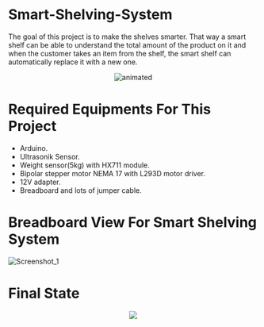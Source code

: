 # Smart-Shelving-System
The goal of this project is to make the shelves smarter. That way a smart shelf can be able to understand the total amount of the product on it and when the customer takes an item from the shelf, the smart shelf can automatically replace it with a new one.
<p align="center">
  <img src="https://user-images.githubusercontent.com/45359225/151336404-ce9ba55a-41ba-4435-9ba6-01d4f84de1c1.gif" alt="animated" />
</p>

# Required Equipments For This Project
* Arduino.
* Ultrasonik Sensor.
* Weight sensor(5kg) with HX711 module.
* Bipolar stepper motor NEMA 17 with L293D motor driver.
* 12V adapter.
* Breadboard and lots of jumper cable.
# Breadboard View For Smart Shelving System
![Screenshot_1](https://user-images.githubusercontent.com/45359225/150688283-ab0bb14b-7530-4b67-a26c-645d4c1376bd.png)
# Final State
<p align="center">
  <img src="https://user-images.githubusercontent.com/45359225/151338499-4927242b-c87b-4b03-ae3a-50b889d4798e.png"/>
</p>

